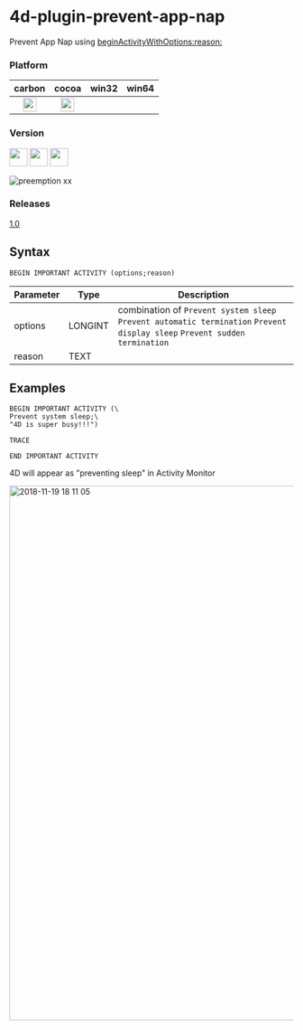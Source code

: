 # 4d-plugin-prevent-app-nap
Prevent App Nap using [beginActivityWithOptions:reason:](https://developer.apple.com/documentation/foundation/nsprocessinfo/1415995-beginactivitywithoptions) 

### Platform

| carbon | cocoa | win32 | win64 |
|:------:|:-----:|:---------:|:---------:|
|<img src="https://cloud.githubusercontent.com/assets/1725068/22371562/1b091f0a-e4db-11e6-8458-8653954a7cce.png" width="24" height="24" />|<img src="https://cloud.githubusercontent.com/assets/1725068/22371562/1b091f0a-e4db-11e6-8458-8653954a7cce.png" width="24" height="24" />|||

### Version

<img src="https://cloud.githubusercontent.com/assets/1725068/18940649/21945000-8645-11e6-86ed-4a0f800e5a73.png" width="32" height="32" /> <img src="https://cloud.githubusercontent.com/assets/1725068/18940648/2192ddba-8645-11e6-864d-6d5692d55717.png" width="32" height="32" /> <img src="https://user-images.githubusercontent.com/1725068/41266195-ddf767b2-6e30-11e8-9d6b-2adf6a9f57a5.png" width="32" height="32" />

![preemption xx](https://user-images.githubusercontent.com/1725068/41327179-4e839948-6efd-11e8-982b-a670d511e04f.png)

### Releases

[1.0](https://github.com/miyako/4d-plugin-prevent-app-nap/releases/tag/1.0)

## Syntax

```
BEGIN IMPORTANT ACTIVITY (options;reason)
```

Parameter|Type|Description
------------|------------|----
options|LONGINT|combination of ``Prevent system sleep`` ``Prevent automatic termination`` ``Prevent display sleep`` ``Prevent sudden termination``
reason|TEXT|

## Examples

```
BEGIN IMPORTANT ACTIVITY (\
Prevent system sleep;\
"4D is super busy!!!")

TRACE

END IMPORTANT ACTIVITY 
```

4D will appear as "preventing sleep" in Activity Monitor

<img width="946" alt="2018-11-19 18 11 05" src="https://user-images.githubusercontent.com/1725068/48697010-dcac6c80-ec26-11e8-9ae6-6f70b685e499.png">
